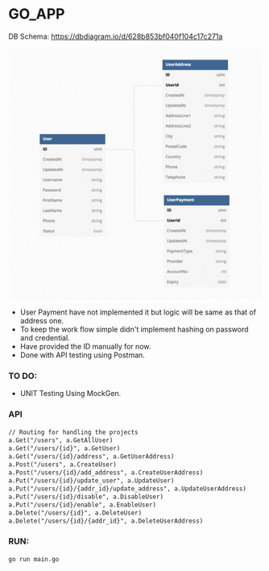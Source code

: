 # GO_APP

DB Schema: https://dbdiagram.io/d/628b853bf040f104c17c271a

![](https://github.com/KSahu1705/GO_APP/blob/master/db.png)

- User Payment have not implemented it but logic will be same as that of address one.
- To keep the work flow simple didn't implement hashing on password and credential.
- Have provided the ID manually for now.
- Done with API testing using Postman.

### TO DO:
- UNIT Testing Using MockGen.

### API
```Golang
// Routing for handling the projects
a.Get("/users", a.GetAllUser)
a.Get("/users/{id}", a.GetUser)
a.Get("/users/{id}/address", a.GetUserAddress)
a.Post("/users", a.CreateUser)
a.Post("/users/{id}/add_address", a.CreateUserAddress)
a.Put("/users/{id}/update_user", a.UpdateUser)
a.Put("/users/{id}/{addr_id}/update_address", a.UpdateUserAddress)
a.Put("/users/{id}/disable", a.DisableUser)
a.Put("/users/{id}/enable", a.EnableUser)
a.Delete("/users/{id}", a.DeleteUser)
a.Delete("/users/{id}/{addr_id}", a.DeleteUserAddress)
```

### RUN:

`go run main.go`